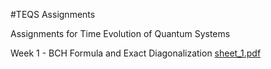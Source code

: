 #TEQS Assignments

Assignments for Time Evolution of Quantum Systems

Week 1 - BCH Formula and Exact Diagonalization [sheet_1.pdf]([sheet_1.pdf)
